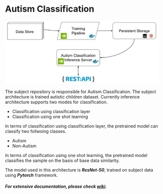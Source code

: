 # Autism Classification

![Autism Classification Macro Architecture][macro_architecture]

The subject repository is responsible for Autism Classification. The subject architecture is trained autistic children dataset. Currently inference architecture supports two modes for classification.

* Classification using classification layer
* Classification using one shot learning

In terms of classification using classification layer, the pretrained model can classify two follwoing classes.

* Autism
* Non-Autism

In terms of classification using one shot learning, the pretrained model classifies the sample on the basis of base data similarity.

The model used in this architecture is ***ResNet-50***, trained on subject data using ***Pytorch*** framework.

##### For extensive documentation, please check [***wiki***](https://github.com/codeadeel/Autism-Classification/wiki).

[macro_architecture]: ./MarkDown-Data/macro_architecture.jpg